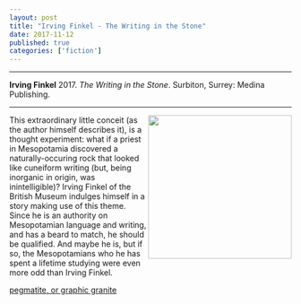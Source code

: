 ```yaml
---
layout: post
title: "Irving Finkel - The Writing in the Stone"
date: 2017-11-12
published: true
categories: ['fiction']
---
```



***
<b>Irving Finkel</b> 2017. _The Writing in the Stone_. Surbiton, Surrey: Medina Publishing.

***


<img width="256" align="right" src="http://timeteam.github.io/images/thewritinginthestone2.jpg" alt=""> 

This extraordinary little conceit (as the author himself describes it), is a thought experiment: what if a priest in Mesopotamia discovered a naturally-occuring rock that looked like cuneiform writing (but, being inorganic in origin, was inintelligible)?  Irving Finkel of the British Museum indulges himself in a story making use of this theme.  Since he is an authority on Mesopotamian language and writing, and has a beard to match, he should be qualified.  And maybe he is, but if so, the Mesopotamians who he has spent a lifetime studying were even more odd than Irving Finkel.   

[pegmatite, or graphic granite](http://www.jsjgeology.net/Graphic-granite.htm) 


